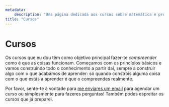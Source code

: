 ```yaml
---
metadata:
    description: "Uma página dedicada aos cursos sobre matemática e programação do mathspp."
title: "Cursos"
---
```

# Cursos

Os cursos que eu dou têm como objetivo principal fazer-te *compreender*
como é que as coisas funcionam.
Começamos com os princípios básicos e vamos construindo todo o conhecimento a partir daí,
sempre a construir algo com o que acabámos de aprender:
só quando constróis alguma coisa com o que estás a aprender é que o compreendes realmente.

Por favor, sente-te à vontade para [me enviares um email][email] para agendar um curso
ou simplesmente para fazeres perguntas!
Também podes espreitar os cursos que já preparei.

[email]: mailto:rodrigo@mathspp.com

